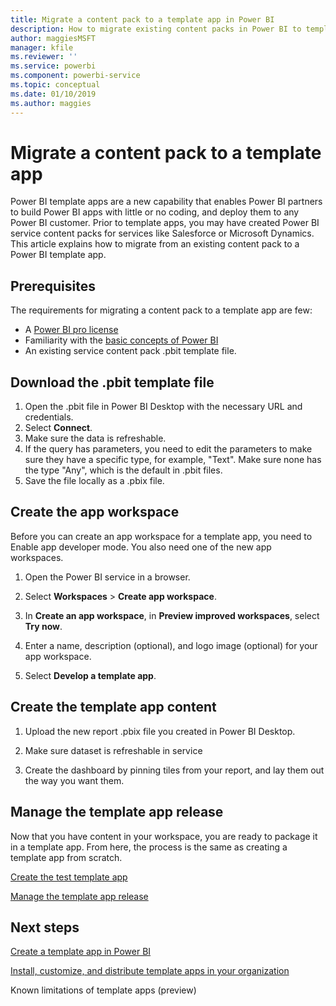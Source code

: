 ```yaml
---
title: Migrate a content pack to a template app in Power BI
description: How to migrate existing content packs in Power BI to template apps that you can distribute to any Power BI customer.
author: maggiesMSFT
manager: kfile
ms.reviewer: ''
ms.service: powerbi
ms.component: powerbi-service
ms.topic: conceptual
ms.date: 01/10/2019
ms.author: maggies
---
```


# Migrate a content pack to a template app

Power BI template apps are a new capability that enables Power BI partners to build Power BI apps with little or no coding, and deploy them to any Power BI customer. Prior to template apps, you may have created Power BI service content packs for services like Salesforce or Microsoft Dynamics. This article explains how to migrate from an existing content pack to a Power BI template app. 

## Prerequisites 

The requirements for migrating a content pack to a template app are few:  

- A [Power BI pro license](service-self-service-signup-for-power-bi.md)
- Familiarity with the [basic concepts of Power BI ](service-basic-concepts.md)
- An existing service content pack .pbit template file.

## Download the .pbit template file

1. Open the .pbit file in Power BI Desktop with the necessary URL and credentials.  
2. Select **Connect**.
3. Make sure the data is refreshable.  
4. If the query has parameters, you need to edit the parameters to make sure they have a specific type, for example, "Text". Make sure none has the type "Any", which is the default in .pbit files. 
5. Save the file locally as a .pbix file.

## Create the app workspace

Before you can create an app workspace for a template app, you need to Enable app developer mode. You also need one of the new app workspaces.   

1. Open the Power BI service in a browser.

1. Select **Workspaces** > **Create app workspace**. 

3. In **Create an app workspace**, in **Preview improved workspaces**, select **Try now**.

5. Enter a name, description (optional), and logo image (optional) for your app workspace.

4. Select **Develop a template app**.

## Create the template app content

1. Upload the new report .pbix file you created in Power BI Desktop. 

1. Make sure dataset is refreshable in service  

3. Create the dashboard by pinning tiles from your report, and lay them out the way you want them. 

## Manage the template app release

Now that you have content in your workspace, you are ready to package it in a template app. From here, the process is the same as creating a template app from scratch. 

[Create the test template app](service-template-apps-create.md#create-the-test-template-app)
 
[Manage the template app release](service-template-apps-create.md#manage-the-template-app-release)

## Next steps

[Create a template app in Power BI](service-template-apps-create.md)

[Install, customize, and distribute template apps in your organization](service-template-apps-install-distribute.md)

Known limitations of template apps (preview)






